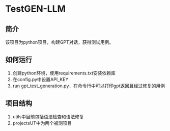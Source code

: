 # TestGEN-LLM

## 简介
该项目为python项目，构建GPT对话，获得测试用例。

## 如何运行
1. 创建python环境，使用requirements.txt安装依赖库
2. 在config.py中设置API_KEY 
3. run gpt_test_generation.py，在命令行中可以打印gpt返回且经过修复的用例

## 项目结构
1. utils中目前包括语法检查和语法修复
2. projectsUT中为两个被测项目